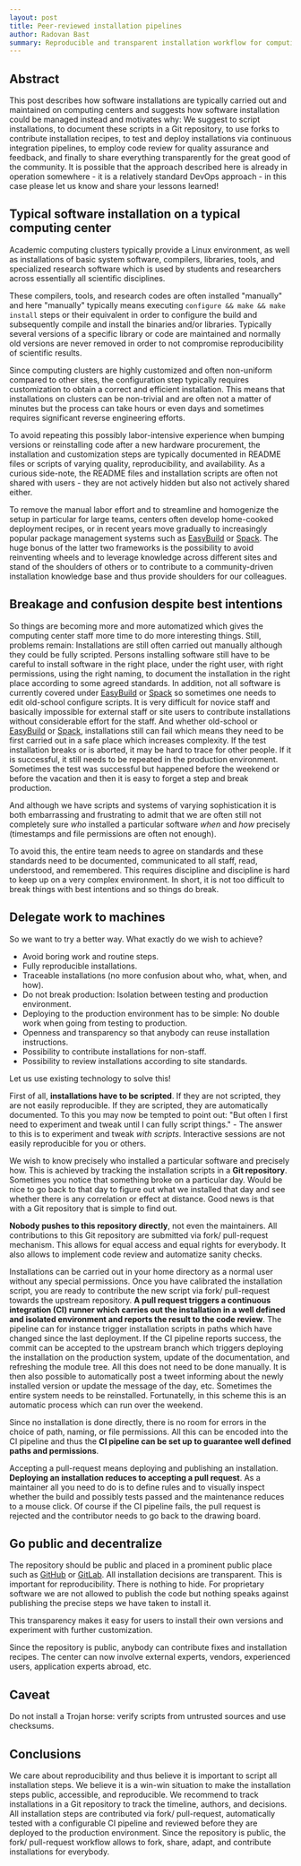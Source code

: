 ```yaml
---
layout: post
title: Peer-reviewed installation pipelines
author: Radovan Bast
summary: Reproducible and transparent installation workflow for computing centers
---
```


## Abstract

This post describes how software installations are typically carried out and
maintained on computing centers and suggests how software installation could be
managed instead and motivates why: We suggest to script installations, to
document these scripts in a Git repository, to use forks to contribute
installation recipes, to test and deploy installations via continuous
integration pipelines, to employ code review for quality assurance and
feedback, and finally to share everything transparently for the great good of
the community. It is possible that the approach described here is already in
operation somewhere - it is a relatively standard DevOps approach - in this
case please let us know and share your lessons learned!


## Typical software installation on a typical computing center

Academic computing clusters typically provide a Linux environment, as well as
installations of basic system software, compilers, libraries, tools, and
specialized research software which is used by students and researchers across
essentially all scientific disciplines.

These compilers, tools, and research codes are often installed "manually" and
here "manually" typically means executing `configure && make && make install`
steps or their equivalent in order to configure the build and subsequently
compile and install the binaries and/or libraries. Typically several versions
of a specific library or code are maintained and normally old versions are
never removed in order to not compromise reproducibility of scientific results.

Since computing clusters are highly customized and often non-uniform compared
to other sites, the configuration step typically requires customization to
obtain a correct and efficient installation. This means that installations on
clusters can be non-trivial and are often not a matter of minutes but the
process can take hours or even days and sometimes requires significant reverse
engineering efforts.

To avoid repeating this possibly labor-intensive experience when bumping
versions or reinstalling code after a new hardware procurement, the
installation and customization steps are typically documented in README files
or scripts of varying quality, reproducibility, and availability. As a curious
side-note, the README files and installation scripts are often not shared with
users - they are not actively hidden but also not actively shared either.

To remove the manual labor effort and to streamline and homogenize the setup in
particular for large teams, centers often develop home-cooked deployment
recipes, or in recent years move gradually to increasingly popular package
management systems such as [EasyBuild](https://easybuild.readthedocs.io) or
[Spack](https://computation.llnl.gov/projects/spack-hpc-package-manager). The
huge bonus of the latter two frameworks is the possibility to avoid reinventing
wheels and to leverage knowledge across different sites and stand of the
shoulders of others or to contribute to a community-driven installation
knowledge base and thus provide shoulders for our colleagues.


## Breakage and confusion despite best intentions

So things are becoming more and more automatized which gives the computing
center staff more time to do more interesting things. Still, problems remain:
Installations are still often carried out manually although they could be fully
scripted. Persons installing software still have to be careful to install
software in the right place, under the right user, with right permissions,
using the right naming, to document the installation in the right place
according to some agreed standards. In addition, not all software is currently
covered under [EasyBuild](https://easybuild.readthedocs.io) or
[Spack](https://computation.llnl.gov/projects/spack-hpc-package-manager) so
sometimes one needs to edit old-school configure scripts. It is
very difficult for novice staff and basically impossible for external staff or
site users to contribute installations without considerable effort for the
staff. And whether old-school or [EasyBuild](https://easybuild.readthedocs.io)
or [Spack](https://computation.llnl.gov/projects/spack-hpc-package-manager),
installations still can fail which means they need to be first carried out in a
safe place which increases complexity. If the test installation breaks or is
aborted, it may be hard to trace for other people. If it is successful, it
still needs to be repeated in the production environment. Sometimes the test
was successful but happened before the weekend or before the vacation and then
it is easy to forget a step and break production.

And although we have scripts and systems of varying sophistication it is both
embarrassing and frustrating to admit that we are often still not completely
sure *who* installed a particular software *when* and *how* precisely
(timestamps and file permissions are often not enough).

To avoid this, the entire team needs to agree on standards and these standards
need to be documented, communicated to all staff, read, understood, and
remembered. This requires discipline and discipline is hard to keep up on a
very complex environment. In short, it is not too difficult to break things with best
intentions and so things do break.


## Delegate work to machines

So we want to try a better way. What exactly do we wish to achieve?

- Avoid boring work and routine steps.
- Fully reproducible installations.
- Traceable installations (no more confusion about who, what, when, and how).
- Do not break production: Isolation between testing and production
  environment.
- Deploying to the production environment has to be simple: No double work when
  going from testing to production.
- Openness and transparency so that anybody can reuse installation
  instructions.
- Possibility to contribute installations for non-staff.
- Possibility to review installations according to site standards.

Let us use existing technology to solve this!

First of all, **installations have to be scripted**. If they are not scripted,
they are not easily reproducible.  If they are scripted, they are automatically
documented. To this you may now be tempted to point out: "But often I first
need to experiment and tweak until I can fully script things." - The answer to
this is to experiment and tweak *with scripts*. Interactive sessions are not
easily reproducible for you or others.

We wish to know precisely who installed a particular software and precisely how. This is
achieved by tracking the installation scripts in a **Git repository**.
Sometimes you notice that something broke on a particular day. Would be nice to
go back to that day to figure out what we installed that day and see whether
there is any correlation or effect at distance.  Good news is that with a Git
repository that is simple to find out.

**Nobody pushes to this repository directly**, not even the maintainers. All
contributions to this Git repository are submitted via fork/ pull-request
mechanism. This allows for equal access and equal rights for everybody. It also
allows to implement code review and automatize sanity checks.

Installations can be carried out in your home directory as a normal user
without any special permissions. Once you have calibrated the installation
script, you are ready to contribute the new script via fork/ pull-request
towards the upstream repository. **A pull request triggers a continuous
integration (CI) runner which carries out the installation in a well defined
and isolated environment and reports the result to the code review**.  The
pipeline can for instance trigger installation scripts in paths which have
changed since the last deployment. If the CI pipeline reports success, the
commit can be accepted to the upstream branch which triggers deploying the
installation on the production system, update of the documentation, and refreshing the module
tree. All this does not need to be done manually.
It is then also possible to
automatically post a tweet informing about the newly installed version or
update the message of the day, etc. Sometimes the entire system needs to be
reinstalled.  Fortunatelly, in this scheme this is an automatic process which
can run over the weekend.

Since no installation is done directly, there is no room for errors in the
choice of path, naming, or file permissions. All this can be encoded into the
CI pipeline and thus the **CI pipeline can be set up to guarantee well defined
paths and permissions**.

Accepting a pull-request means deploying and publishing an installation.
**Deploying an installation reduces to accepting a pull request**. As a
maintainer all you need to do is to define rules and to visually inspect
whether the build and possibly tests passed and the maintenance reduces to a
mouse click. Of course if the CI pipeline fails, the pull request is rejected
and the contributor needs to go back to the drawing board.


## Go public and decentralize

The repository should be public and placed in a prominent public place such as
[GitHub](http://github.com) or [GitLab](http://gitlab.com). All installation
decisions are transparent. This is important for reproducibility.  There is
nothing to hide. For proprietary software we are not allowed to publish the
code but nothing speaks against publishing the precise steps we have taken to
install it.

This transparency makes it easy for users to install their own versions and
experiment with further customization.

Since the repository is public, anybody can contribute fixes and installation
recipes. The center can now involve external experts, vendors, experienced
users, application experts abroad, etc.


## Caveat

Do not install a Trojan horse: verify scripts from untrusted sources and use
checksums.


## Conclusions

We care about reproducibility and thus believe it is important to script all
installation steps. We believe it is a win-win situation to make the
installation steps public, accessible, and reproducible.  We recommend to track
installations in a Git repository to track the timeline, authors, and
decisions.  All installation steps are contributed via fork/ pull-request,
automatically tested with a configurable CI pipeline and reviewed before they
are deployed to the production environment.  Since the repository is public,
the fork/ pull-request workflow allows to fork, share, adapt, and contribute
installations for everybody.
